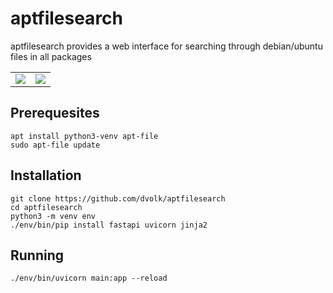 # aptfilesearch

aptfilesearch provides a web interface for searching through debian/ubuntu files in all packages

<table>
  <tr>
    <td>
<img src="https://i.imgur.com/pqgTuj4.png">      
    </td>
    <td>
<img src="https://i.imgur.com/TRgvOZO.png">
    </td>
  </tr>
  </table>

## Prerequesites

```
apt install python3-venv apt-file
sudo apt-file update
```

## Installation

```
git clone https://github.com/dvolk/aptfilesearch
cd aptfilesearch
python3 -m venv env
./env/bin/pip install fastapi uvicorn jinja2
```

## Running

```
./env/bin/uvicorn main:app --reload
```
